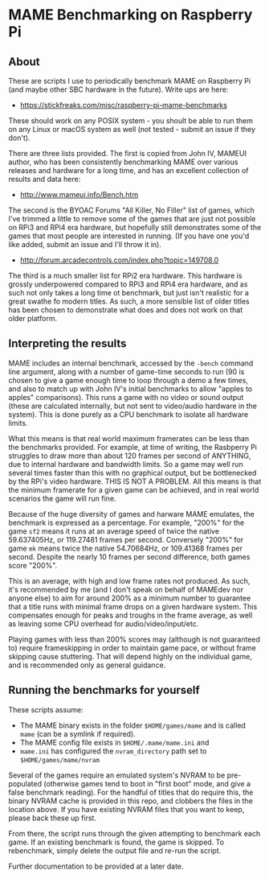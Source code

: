 # MAME Benchmarking on Raspberry Pi

## About

These are scripts I use to periodically benchmark MAME on Raspberry Pi (and maybe other SBC hardware in the future).  Write ups are here:
* https://stickfreaks.com/misc/raspberry-pi-mame-benchmarks

These should work on any POSIX system - you shoult be able to run them on any Linux or macOS system as well (not tested - submit an issue if they don't). 

There are three lists provided.  The first is copied from John IV, MAMEUI author, who has been consistently benchmarking MAME over various releases and hardware for a long time, and has an excellent collection of results and data here:
* http://www.mameui.info/Bench.htm

The second is the BYOAC Forums "All Killer, No Filler" list of games, which I've trimmed a little to remove some of the games that are just not possible on RPi3 and RPi4 era hardware, but hopefully still demonstrates some of the games that most people are interested in running. (If you have one you'd like added, submit an issue and I'll throw it in). 
* http://forum.arcadecontrols.com/index.php?topic=149708.0

The third is a much smaller list for RPi2 era hardware.  This hardware is grossly underpowered compared to RPi3 and RPi4 era hardware, and as such not only takes a long time ot benchmark, but just isn't realistic for a great swathe fo modern titles.  As such, a more sensible list of older titles has been chosen to demonstrate what does and does not work on that older platform.

## Interpreting the results

MAME includes an internal benchmark, accessed by the `-bench` command line argument, along with a number of game-time seconds to run (90 is chosen to give a game enough time to loop through a demo a few times, and also to match up with John IV's initial benchmarks to allow "apples to apples" comparisons).  This runs a game with no video or sound output (these are calculated internally, but not sent to video/audio hardware in the system).  This is done purely as a CPU benchmark to isolate all hardware limits. 

What this means is that real world maximum framerates can be less than the benchmarks provided.  For example, at time of writing, the Rasbperry Pi struggles to draw more than about 120 frames per second of ANYTHING, due to internal hardware and bandwidth limits.  So a game may well run several times faster than this with no graphical output, but be bottlenecked by the RPi's video hardware.  THIS IS NOT A PROBLEM. All this means is that the minimum framerate for a given game can be achieved, and in real world scenarios the game will run fine.

Because of the huge diversity of games and harware MAME emulates, the benchmark is expressed as a percentage. For example, "200%" for the game `sf2` means it runs at an average speed of twice the native 59.637405Hz, or 119.27481 frames per second.  Conversely "200%" for game `mk` means twice the native 54.70684Hz, or 109.41368 frames per second. Despite the nearly 10 frames per second difference, both games score "200%".  

This is an average, with high and low frame rates not produced.  As such, it's recommended by me (and I don't speak on behalf of MAMEdev nor anyone else) to aim for around 200% as a minimum number to guarantee that a title runs with minimal frame drops on a given hardware system.  This compensates enough for peaks and troughs in the frame average, as well as leaving some CPU overhead for audio/video/input/etc. 

Playing games with less than 200% scores may (although is not guaranteed to) require frameskipping in order to maintain game pace, or without frame skipping cause stuttering. That will depend highly on the individual game, and is recommended only as general guidance. 


## Running the benchmarks for yourself

These scripts assume: 
* The MAME binary exists in the folder `$HOME/games/mame` and is called `mame` (can be a symlink if required). 
* The MAME config file exists in `$HOME/.mame/mame.ini` and
* `mame.ini` has configured the `nvram_directory` path set to `$HOME/games/mame/nvram`

Several of the games require an emulated system's NVRAM to be pre-populated (otherwise games tend to boot in "first boot" mode, and give a false benchmark reading).  For the handful of titles that do require this, the binary NVRAM cache is provided in this repo, and clobbers the files in the location above.  If you have existing NVRAM files that you want to keep, please back these up first.

From there, the script runs through the given attempting to benchmark each game.  If an existing benchmark is found, the game is skipped.  To rebenchmark, simply delete the output file and re-run the script.

Further documentation to be provided at a later date. 
